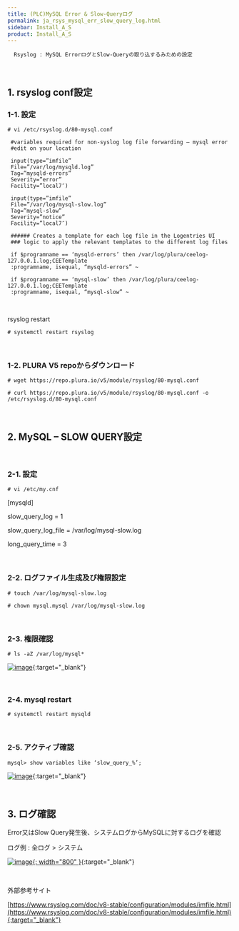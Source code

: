 ```yaml
---
title: (PLC)MySQL Error & Slow-Queryログ
permalink: ja_rsys_mysql_err_slow_query_log.html
sidebar: Install_A_S
product: Install_A_S
---
```


      Rsyslog : MySQL ErrorログとSlow-Queryの取り込するみための設定

<br />

## 1. rsyslog conf設定

### 1-1. 設定

`# vi /etc/rsyslog.d/80-mysql.conf`

     #variables required for non-syslog log file forwarding – mysql error
     #edit on your location

     input(type=”imfile”
     File=”/var/log/mysqld.log”
     Tag=”mysqld-errors”
     Severity=”error”
     Facility=”local7″)

     input(type=”imfile”
     File=”/var/log/mysql-slow.log”
     Tag=”mysql-slow”
     Severity=”notice”
     Facility=”local7″)

     ###### Creates a template for each log file in the Logentries UI
     ### logic to apply the relevant templates to the different log files

     if $programname == ‘mysqld-errors’ then /var/log/plura/ceelog-127.0.0.1.log;CEETemplate
     :programname, isequal, “mysqld-errors” ~

     if $programname == ‘mysql-slow’ then /var/log/plura/ceelog-127.0.0.1.log;CEETemplate
     :programname, isequal, “mysql-slow” ~

<br />

rsyslog restart

`# systemctl restart rsyslog`

<br />

### 1-2. PLURA V5 repoからダウンロード

`# wget https://repo.plura.io/v5/module/rsyslog/80-mysql.conf`

`# curl https://repo.plura.io/v5/module/rsyslog/80-mysql.conf -o /etc/rsyslog.d/80-mysql.conf`

<br />

## 2. MySQL – SLOW QUERY設定

<br />

### 2-1. 設定

`# vi /etc/my.cnf`

[mysqld]

slow_query_log = 1

slow_query_log_file = /var/log/mysql-slow.log

long_query_time = 3

<br />

### 2-2. ログファイル生成及び権限設定

`# touch /var/log/mysql-slow.log`

`# chown mysql.mysql /var/log/mysql-slow.log`

<br />

### 2-3. 権限確認

`# ls -aZ /var/log/mysql*`

[![image](/docs/images/Ins_G/rsys_mysql/1.png)](/docs/images/Ins_G/rsys_mysql/1.png){:target="_blank"}

<br />

### 2-4. mysql restart

`# systemctl restart mysqld`

<br />

### 2-5. アクティブ確認

`mysql> show variables like ‘slow_query_%’;`

[![image](/docs/images/Ins_G/rsys_mysql/2.png)](/docs/images/Ins_G/rsys_mysql/2.png){:target="_blank"}

<br />

## 3. ログ確認

Error又はSlow Query発生後、システムログからMySQLに対するログを確認

ログ例 : 全ログ > システム

[![image](/docs/images/Ins_G/rsys_mysql/3.png){: width="800" }](/docs/images/Ins_G/rsys_mysql/3.png){:target="_blank"}

<br />

外部参考サイト

[https://www.rsyslog.com/doc/v8-stable/configuration/modules/imfile.html](https://www.rsyslog.com/doc/v8-stable/configuration/modules/imfile.html){:target="_blank"}